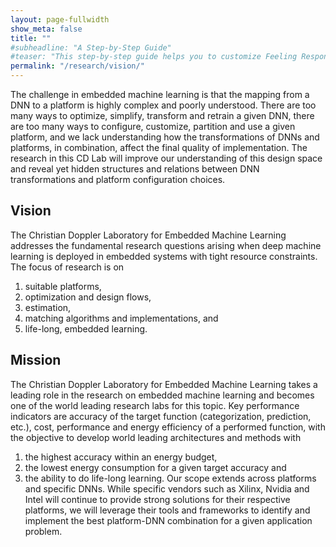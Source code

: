 ```yaml
---
layout: page-fullwidth
show_meta: false
title: ""
#subheadline: "A Step-by-Step Guide"
#teaser: "This step-by-step guide helps you to customize Feeling Responsive to your needs."
permalink: "/research/vision/"
---
```


The challenge in embedded machine learning is that the mapping from a DNN to a platform is highly
complex and poorly understood. There are too many ways to optimize, simplify, transform and
retrain a given DNN, there are too many ways to configure, customize, partition and use a
given platform, and we lack understanding how the transformations of DNNs and platforms,
in combination, affect the final quality of implementation. The research in this CD Lab will
improve our understanding of this design space and reveal yet hidden structures and relations
between DNN transformations and platform configuration choices.

## Vision
The Christian Doppler Laboratory for Embedded Machine Learning addresses the fundamental research questions arising when deep machine learning is deployed in embedded systems 
with tight resource constraints. The focus of research is on
1. suitable platforms,
2. optimization and design flows,
3. estimation,
4. matching algorithms and implementations, and
5. life-long, embedded learning.

##  Mission

The Christian Doppler Laboratory for Embedded Machine Learning takes a leading role in
the research on embedded machine learning and becomes one of the world leading research labs
for this topic. Key performance indicators are accuracy of the target function (categorization,
prediction, etc.), cost, performance and energy efficiency of a performed function, with the
objective to develop world leading architectures and methods with
1. the highest accuracy within an energy budget,
2. the lowest energy consumption for a given target accuracy and
3. the ability to do life-long learning.
Our scope extends across platforms and specific DNNs. While specific vendors such as
Xilinx, Nvidia and Intel will continue to provide strong solutions for their respective platforms,
we will leverage their tools and frameworks to identify and implement the best platform-DNN
combination for a given application problem.

